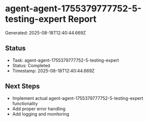 # agent-agent-1755379777752-5-testing-expert Report

Generated: 2025-08-18T12:40:44.669Z

## Status
- Task: agent-agent-1755379777752-5-testing-expert
- Status: Completed
- Timestamp: 2025-08-18T12:40:44.669Z

## Next Steps
- Implement actual agent-agent-1755379777752-5-testing-expert functionality
- Add proper error handling
- Add logging and monitoring
